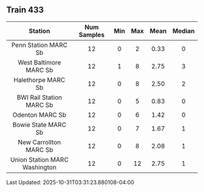 ## Train 433

| Station | Num Samples | Min | Max | Mean | Median |
| :-----: | :---------: | :-: | :-: | :--: | :----: |
| Penn Station MARC Sb | 12 | 0 | 2 | 0.33 | 0 |
| West Baltimore MARC Sb | 12 | 1 | 8 | 2.75 | 3 |
| Halethorpe MARC Sb | 12 | 0 | 8 | 2.50 | 2 |
| BWI Rail Station MARC Sb | 12 | 0 | 5 | 0.83 | 0 |
| Odenton MARC Sb | 12 | 0 | 6 | 1.42 | 0 |
| Bowie State MARC Sb | 12 | 0 | 7 | 1.67 | 1 |
| New Carrollton MARC Sb | 12 | 0 | 8 | 2.08 | 1 |
| Union Station MARC Washington | 12 | 0 | 12 | 2.75 | 1 |


Last Updated: 2025-10-31T03:31:23.880108-04:00